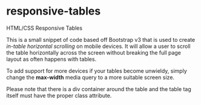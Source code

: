# responsive-tables
HTML/CSS Responsive Tables

This is a small snippet of code based off Bootstrap v3 that is used to create *in-table horizontal scrolling* on mobile devices. It will allow a user to scroll the table horizontally across the screen without breaking the full page layout as often happens with tables.

To add support for more devices if your tables become unwieldy, simply change the **max-width** media query to a more suitable screen size.

Please note that there is a div container around the table and the table tag itself must have the proper class attribute.
